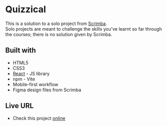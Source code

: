 # Quizzical
This is a solution to a solo project from [Scrimba](https://www.scrimba.com).<br/>
Solo projects are meant to challenge the skills you've learnt so far through the courses; there is no solution given by Scrimba.

## Built with

- HTML5
- CSS3
- [React](https://reactjs.org/) - JS library
- npm - Vite
- Mobile-first workflow
- Figma design files from Scrimba

## Live URL

- Check this project [online](#)
 
